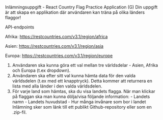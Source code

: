 Inlämningsuppgift - React Country Flag Practice Application (G)
Din uppgift är att skapa en applikation där användaren kan träna på olika länders flaggor!

API-endpoints

Afrika: https://restcountries.com/v3.1/region/africa

Asien: https://restcountries.com/v3.1/region/asia

Europa: https://restcountries.com/v3.1/region/europe

1. Användaren ska kunna göra ett val mellan tre världsdelar - Asien, Afrika och Europa (t.ex dropdown).
2. Användaren ska efter sitt val kunna hämta data för den valda världsdelen (t.ex med ett knapptryck). Detta kommer att returnera en lista med alla länder i den valda världsdelen.
3. För varje land som hämtas, ska du visa landets flagga. När man klickar på flaggan ska man kunna dölja/visa följande information: - Landets namn - Landets huvudstad - Hur många invånare som bor i landet
   Inlämning sker som länk till ett publikt Github-repository eller som en .zip-fil.
